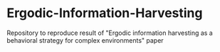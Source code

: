 # Ergodic-Information-Harvesting
Repository to reproduce result of "Ergodic information harvesting as a behavioral strategy for complex environments" paper

